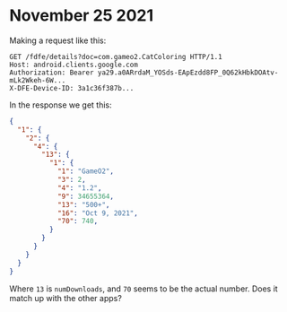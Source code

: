 # November 25 2021

Making a request like this:

~~~
GET /fdfe/details?doc=com.gameo2.CatColoring HTTP/1.1
Host: android.clients.google.com
Authorization: Bearer ya29.a0ARrdaM_YOSds-EApEzdd8FP_0Q62kHbkDOAtv-mLk2Wkeh-6W...
X-DFE-Device-ID: 3a1c36f387b...
~~~

In the response we get this:

~~~json
{
  "1": {
    "2": {
      "4": {
        "13": {
          "1": {
            "1": "GameO2",
            "3": 2,
            "4": "1.2",
            "9": 34655364,
            "13": "500+",
            "16": "Oct 9, 2021",
            "70": 740,
          }
        }
      }
    }
  }
}
~~~

Where `13` is `numDownloads`, and `70` seems to be the actual number. Does it
match up with the other apps?
